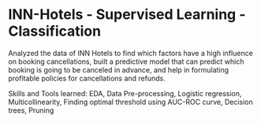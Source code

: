 # INN-Hotels - Supervised Learning - Classification
Analyzed the data of INN Hotels to find which factors have a high influence on booking cancellations, built a predictive model that can predict which booking is going to be canceled in advance, and help in formulating profitable policies for cancellations and refunds.

Skills and Tools learned:
EDA, Data Pre-processing, Logistic regression, Multicollinearity, Finding optimal threshold using AUC-ROC curve, Decision trees, Pruning
